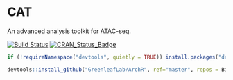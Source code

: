 # CAT
An advanced analysis toolkit for ATAC-seq.

[![Build Status](https://travis-ci.org/username/MyPackage.svg?branch=master)](https://travis-ci.org/tzhu-bio/CAT)
[![CRAN_Status_Badge](http://www.r-pkg.org/badges/version/MyPackage)](https://cran.r-project.org/package=CAT)


``` r
if (!requireNamespace("devtools", quietly = TRUE)) install.packages("devtools")
```
``` r
devtools::install_github("GreenleafLab/ArchR", ref="master", repos = BiocManager::repositories())
```
